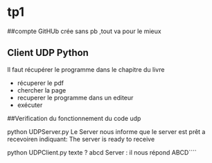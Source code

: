 # tp1
##compte GitHUb
crée sans pb ,tout va pour le mieux

## Client UDP Python 

Il faut récupérer le programme dans le chapitre du livre 

- récuperer le pdf 
- chercher la page 
- recuperer le programme dans un editeur 
- exécuter 

##Verification du fonctionnement du code udp

python UDPServer.py 
Le Server nous informe que le server est prêt a recevoiren indiquant: The server is ready to receive

python UDPClient.py
texte ? abcd 
 Server : il nous répond ABCD````
 
 
 
